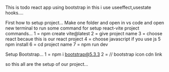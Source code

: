 This is todo react app using bootstrap in this i use useeffect,usestate hooks....

First how to setup project...
Make one folder and open in vs code and open new terminal to run some command for setup react-vite project
commands...
1 = npm create vite@latest
2 = give project name
3 = choose react becaue this is our react project
4 = choose javascript if you use js 
5 npm install
6 = cd project name
7 = npm run dev

Setup Bootstrap...
1 = npm i bootstrap@5.3.3
2 = // bootstrap icon cdn link
<link rel="stylesheet" href="https://cdn.jsdelivr.net/npm/bootstrap-icons@1.11.3/font/bootstrap-icons.min.css">

so this all are the setup of our project...
